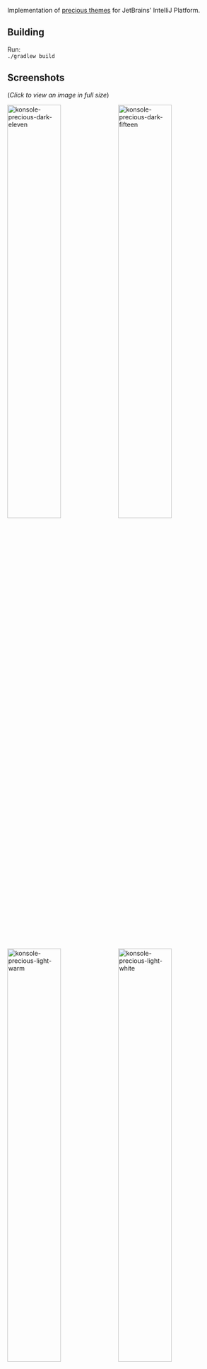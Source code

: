 Implementation of [precious themes](https://github.com/precious-themes) for JetBrains' IntelliJ Platform.

Building
---

Run:  
`./gradlew build`

Screenshots
---
 
(_Click to view an image in full size_)

[<img src="https://raw.githubusercontent.com/precious-themes/.github/master/screenshots/precious-themes-intellij-platform/panel/intellij-precious-dark-eleven.avif" width=49% alt="konsole-precious-dark-eleven" />](https://raw.githubusercontent.com/precious-themes/.github/master/screenshots/precious-themes-intellij-platform/panel/intellij-precious-dark-eleven.png) [<img src="https://raw.githubusercontent.com/precious-themes/.github/master/screenshots/precious-themes-intellij-platform/panel/intellij-precious-dark-fifteen.avif" width=49% alt="konsole-precious-dark-fifteen" />](https://raw.githubusercontent.com/precious-themes/.github/master/screenshots/precious-themes-intellij-platform/panel/intellij-precious-dark-fifteen.png)
[<img src="https://raw.githubusercontent.com/precious-themes/.github/master/screenshots/precious-themes-intellij-platform/panel/intellij-precious-light-warm.avif" width=49% alt="konsole-precious-light-warm" />](https://raw.githubusercontent.com/precious-themes/.github/master/screenshots/precious-themes-intellij-platform/panel/intellij-precious-light-warm.png) [<img src="https://raw.githubusercontent.com/precious-themes/.github/master/screenshots/precious-themes-intellij-platform/panel/intellij-precious-light-white.avif" width=49% alt="konsole-precious-light-white" />](https://raw.githubusercontent.com/precious-themes/.github/master/screenshots/precious-themes-intellij-platform/panel/intellij-precious-light-white.png)

[<img src="https://raw.githubusercontent.com/precious-themes/.github/master/screenshots/precious-themes-intellij-platform/git/intellij-precious-dark-eleven.avif" width=49% alt="konsole-precious-dark-eleven" />](https://raw.githubusercontent.com/precious-themes/.github/master/screenshots/precious-themes-intellij-platform/git/intellij-precious-dark-eleven.png) [<img src="https://raw.githubusercontent.com/precious-themes/.github/master/screenshots/precious-themes-intellij-platform/git/intellij-precious-dark-fifteen.avif" width=49% alt="konsole-precious-dark-fifteen" />](https://raw.githubusercontent.com/precious-themes/.github/master/screenshots/precious-themes-intellij-platform/git/intellij-precious-dark-fifteen.png)
[<img src="https://raw.githubusercontent.com/precious-themes/.github/master/screenshots/precious-themes-intellij-platform/git/intellij-precious-light-warm.avif" width=49% alt="konsole-precious-light-warm" />](https://raw.githubusercontent.com/precious-themes/.github/master/screenshots/precious-themes-intellij-platform/git/intellij-precious-light-warm.png) [<img src="https://raw.githubusercontent.com/precious-themes/.github/master/screenshots/precious-themes-intellij-platform/git/intellij-precious-light-white.avif" width=49% alt="konsole-precious-light-white" />](https://raw.githubusercontent.com/precious-themes/.github/master/screenshots/precious-themes-intellij-platform/git/intellij-precious-light-white.png)

[<img src="https://raw.githubusercontent.com/precious-themes/.github/master/screenshots/precious-themes-intellij-platform/panel/intellij-precious-dark-eleven.avif" width=49% alt="konsole-precious-dark-eleven" />](https://raw.githubusercontent.com/precious-themes/.github/master/screenshots/precious-themes-intellij-platform/panel/intellij-precious-dark-eleven.png) [<img src="https://raw.githubusercontent.com/precious-themes/.github/master/screenshots/precious-themes-intellij-platform/panel/intellij-precious-dark-fifteen.avif" width=49% alt="konsole-precious-dark-fifteen" />](https://raw.githubusercontent.com/precious-themes/.github/master/screenshots/precious-themes-intellij-platform/panel/intellij-precious-dark-fifteen.png)
[<img src="https://raw.githubusercontent.com/precious-themes/.github/master/screenshots/precious-themes-intellij-platform/panel/intellij-precious-light-warm.avif" width=49% alt="konsole-precious-light-warm" />](https://raw.githubusercontent.com/precious-themes/.github/master/screenshots/precious-themes-intellij-platform/panel/intellij-precious-light-warm.png) [<img src="https://raw.githubusercontent.com/precious-themes/.github/master/screenshots/precious-themes-intellij-platform/panel/intellij-precious-light-white.avif" width=49% alt="konsole-precious-light-white" />](https://raw.githubusercontent.com/precious-themes/.github/master/screenshots/precious-themes-intellij-platform/panel/intellij-precious-light-white.png)
